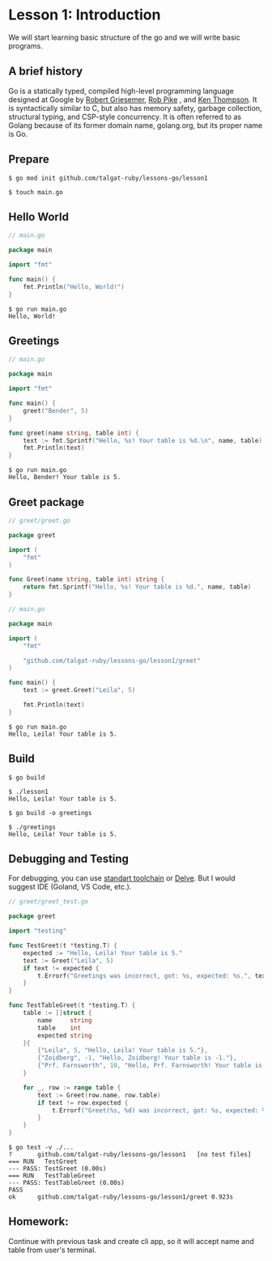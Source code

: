 # Lesson 1: Introduction

We will start learning basic structure of the go and we will write basic programs.

## A brief history

Go is a statically typed, compiled high-level programming language designed at Google 
by [Robert Griesemer](https://en.wikipedia.org/wiki/Robert_Griesemer), [Rob Pike](https://en.wikipedia.org/wiki/Rob_Pike)
, and [Ken Thompson](https://en.wikipedia.org/wiki/Ken_Thompson). It is syntactically similar to C, 
but also has memory safety, garbage collection, structural typing, and CSP-style concurrency.
It is often referred to as Golang because of its former domain name, golang.org, but its proper name is Go.

## Prepare

```shell
$ go mod init github.com/talgat-ruby/lessons-go/lesson1

$ touch main.go
```

## Hello World

```go
// main.go

package main

import "fmt"

func main() {
	fmt.Println("Hello, World!")
}
```

```shell
$ go run main.go
Hello, World!
```

## Greetings

```go
// main.go

package main

import "fmt"

func main() {
	greet("Bender", 5)
}

func greet(name string, table int) {
	text := fmt.Sprintf("Hello, %s! Your table is %d.\n", name, table)
	fmt.Println(text)
}
```

```shell
$ go run main.go
Hello, Bender! Your table is 5.
```

## Greet package

```go
// greet/greet.go

package greet

import (
	"fmt"
)

func Greet(name string, table int) string {
	return fmt.Sprintf("Hello, %s! Your table is %d.", name, table)
}
```

```go
// main.go

package main

import (
	"fmt"

	"github.com/talgat-ruby/lessons-go/lesson1/greet"
)

func main() {
	text := greet.Greet("Leila", 5)

	fmt.Println(text)
}
```

```shell
$ go run main.go
Hello, Leila! Your table is 5.
```

## Build

```shell
$ go build

$ ./lesson1
Hello, Leila! Your table is 5.
```

```shell
$ go build -o greetings

$ ./greetings
Hello, Leila! Your table is 5.
```

## Debugging and Testing

For debugging, you can use [standart toolchain](https://go.dev/doc/gdb) or [Delve](https://github.com/go-delve/delve). But
I would suggest IDE (Goland, VS Code, etc.).

```go
// greet/greet_test.go

package greet

import "testing"

func TestGreet(t *testing.T) {
	expected := "Hello, Leila! Your table is 5."
	text := Greet("Leila", 5)
	if text != expected {
		t.Errorf("Greetings was incorrect, got: %s, expected: %s.", text, expected)
	}
}

func TestTableGreet(t *testing.T) {
	table := []struct {
		name     string
		table    int
		expected string
	}{
		{"Leila", 5, "Hello, Leila! Your table is 5."},
		{"Zoidberg", -1, "Hello, Zoidberg! Your table is -1."},
		{"Prf. Farnsworth", 10, "Hello, Prf. Farnsworth! Your table is 10."},
	}

	for _, row := range table {
		text := Greet(row.name, row.table)
		if text != row.expected {
			t.Errorf("Greet(%s, %d) was incorrect, got: %s, expected: %s.", row.name, row.table, text, row.expected)
		}
	}
}
```

```shell
$ go test -v ./...
?   	github.com/talgat-ruby/lessons-go/lesson1	[no test files]
=== RUN   TestGreet
--- PASS: TestGreet (0.00s)
=== RUN   TestTableGreet
--- PASS: TestTableGreet (0.00s)
PASS
ok  	github.com/talgat-ruby/lessons-go/lesson1/greet	0.923s
```

## Homework:

Continue with previous task and create cli app, so it will accept name and table from user's terminal.
